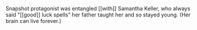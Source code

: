 Snapshot protagonist was entangled [[with]] Samantha Keller, who always said "[[good]] luck spells" her father taught her and so stayed young. (Her brain can live forever.)